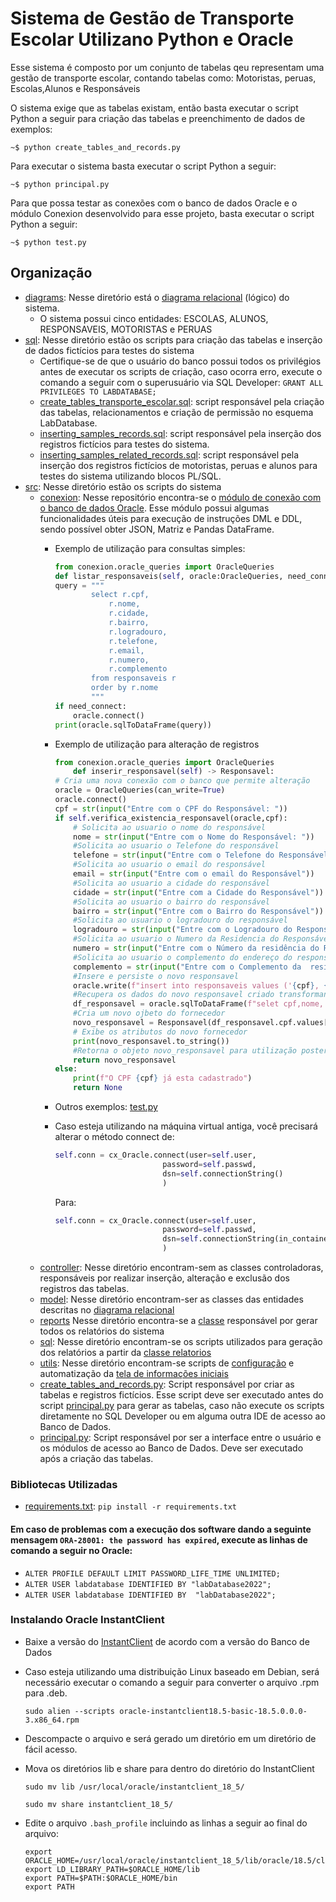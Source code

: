 # Sistema de Gestão de Transporte Escolar Utilizano Python e Oracle

Esse sistema é composto por um conjunto de tabelas qeu representam uma gestão de transporte escolar, contando tabelas como: Motoristas, peruas, Escolas,Alunos e Responsáveis

O sistema exige que as tabelas existam, então basta executar o script Python a seguir para criação das tabelas e preenchimento de dados de exemplos:
```shell
~$ python create_tables_and_records.py
```

Para executar o sistema basta executar o script Python a seguir:
```shell
~$ python principal.py
```

Para que possa testar as conexões com o banco de dados Oracle e o módulo Conexion desenvolvido para esse projeto, basta executar o script Python a seguir:
```shell
~$ python test.py
```

## Organização
- [diagrams](diagrams): Nesse diretório está o [diagrama relacional](diagrams/DIAGRAMA_RELACIONAL_GESTAO_TRANSPORTE_ESCOLAR.png) (lógico) do sistema.
    * O sistema possui cinco entidades: ESCOLAS, ALUNOS, RESPONSAVEIS, MOTORISTAS e PERUAS
- [sql](sql): Nesse diretório estão os scripts para criação das tabelas e inserção de dados fictícios para testes do sistema
    * Certifique-se de que o usuário do banco possui todos os privilégios antes de executar os scripts de criação, caso ocorra erro, execute o comando a seguir com o superusuário via SQL Developer: `GRANT ALL PRIVILEGES TO LABDATABASE;`
    * [create_tables_transporte_escolar.sql](sql/create_tables_transporte_escolar.sql): script responsável pela criação das tabelas, relacionamentos e criação de permissão no esquema LabDatabase.
    * [inserting_samples_records.sql](sql/inserting_samples_records.sql): script responsável pela inserção dos registros fictícios para testes do sistema.
    * [inserting_samples_related_records.sql](sql/inserting_samples_related_records.sql): script responsável pela inserção dos registros fictícios de motoristas, peruas e alunos para testes do sistema utilizando blocos PL/SQL.
- [src](src): Nesse diretório estão os scripts do sistema
    * [conexion](src/conexion): Nesse repositório encontra-se o [módulo de conexão com o banco de dados Oracle](src/conexion/oracle_queries.py). Esse módulo possui algumas funcionalidades úteis para execução de instruções DML e DDL, sendo possível obter JSON, Matriz e Pandas DataFrame.
      - Exemplo de utilização para consultas simples:

        ```python
        from conexion.oracle_queries import OracleQueries
        def listar_responsaveis(self, oracle:OracleQueries, need_connect:bool = False):
        query = """
                select r.cpf,
                    r.nome,
                    r.cidade,
                    r.bairro,
                    r.logradouro,
                    r.telefone,
                    r.email,
                    r.numero,
                    r.complemento
                from responsaveis r
                order by r.nome
                """
        if need_connect:
            oracle.connect()
        print(oracle.sqlToDataFrame(query))
        ```
      - Exemplo de utilização para alteração de registros

        ```python
        from conexion.oracle_queries import OracleQueries
            def inserir_responsavel(self) -> Responsavel:    
        # Cria uma nova conexão com o banco que permite alteração
        oracle = OracleQueries(can_write=True)
        oracle.connect()      
        cpf = str(input("Entre com o CPF do Responsável: "))
        if self.verifica_existencia_responsavel(oracle,cpf):
            # Solicita ao usuario o nome do responsável
            nome = str(input("Entre com o Nome do Responsável: "))            
            #Solicita ao usuario o Telefone do responsável
            telefone = str(input("Entre com o Telefone do Responsável"))            
            #Solicita ao usuario o email do responsável            
            email = str(input("Entre com o email do Responsável"))            
            #Solicita ao usuario a cidade do responsável
            cidade = str(input("Entre com a Cidade do Responsável"))    
            #Solicita ao usuario o bairro do responsável            
            bairro = str(input("Entre com o Bairro do Responsável"))            
            #Solicita ao usuario o logradouro do responsável            
            logradouro = str(input("Entre com o Logradouro do Responsável"))            
            #Solicita ao usuario o Numero da Residencia do Responsável            
            numero = str(input("Entre com o Número da residência do Responsável"))            
            #Solicita ao usuario o complemento do endereço do responsavel           
            complemento = str(input("Entre com o Complemento da  residência do responsável"))
            #Insere e persiste o novo responsavel            
            oracle.write(f"insert into responsaveis values ('{cpf}, {nome}, {cidade} , {bairro} , {logradouro}, {telefone}, {email}, {numero}, {complemento}')")   
            #Recupera os dados do novo responsavel criado transformando em um DataFrame           
            df_responsavel = oracle.sqlToDataFrame(f"selet cpf,nome, cidade, bairro, logradouro, telefone, email, numero, complemento from responsaveis where cpf = '{cpf}'")            
            #Cria um novo ojbeto do fornecedor            
            novo_responsavel = Responsavel(df_responsavel.cpf.values[0] , df_responsavel.nome[0], df_responsavel.cidade[0], df_responsavel.bairro[0], df_responsavel.logradouro[0], df_responsavel.telefone[0], df_responsavel.email[0], df_responsavel.numero[0], df_responsavel.complemento[0])            
            # Exibe os atributos do novo fornecedor           
            print(novo_responsavel.to_string())
            #Retorna o objeto novo_responsavel para utilização posterior, caso necessário  
            return novo_responsavel
        else:
            print(f"O CPF {cpf} já esta cadastrado")
            return None
        ```
      - Outros exemplos: [test.py](src/test.py)
      - Caso esteja utilizando na máquina virtual antiga, você precisará alterar o método connect de:
          ```python
          self.conn = cx_Oracle.connect(user=self.user,
                                  password=self.passwd,
                                  dsn=self.connectionString()
                                  )
          ```
        Para:
          ```python
          self.conn = cx_Oracle.connect(user=self.user,
                                  password=self.passwd,
                                  dsn=self.connectionString(in_container=True)
                                  )
          ```
    * [controller](src/controller/): Nesse diretório encontram-sem as classes controladoras, responsáveis por realizar inserção, alteração e exclusão dos registros das tabelas.
    * [model](src/model/): Nesse diretório encontram-ser as classes das entidades descritas no [diagrama relacional](diagrams/DIAGRAMA_RELACIONAL_PEDIDOS.pdf)
    * [reports](src/reports/) Nesse diretório encontra-se a [classe](src/reports/relatorios.py) responsável por gerar todos os relatórios do sistema
    * [sql](src/sql/): Nesse diretório encontram-se os scripts utilizados para geração dos relatórios a partir da [classe relatorios](src/reports/relatorios.py)
    * [utils](src/utils/): Nesse diretório encontram-se scripts de [configuração](src/utils/config.py) e automatização da [tela de informações iniciais](src/utils/splash_screen.py)
    * [create_tables_and_records.py](src/create_tables_and_records.py): Script responsável por criar as tabelas e registros fictícios. Esse script deve ser executado antes do script [principal.py](src/principal.py) para gerar as tabelas, caso não execute os scripts diretamente no SQL Developer ou em alguma outra IDE de acesso ao Banco de Dados.
    * [principal.py](src/principal.py): Script responsável por ser a interface entre o usuário e os módulos de acesso ao Banco de Dados. Deve ser executado após a criação das tabelas.

### Bibliotecas Utilizadas
- [requirements.txt](src/requirements.txt): `pip install -r requirements.txt`

#### Em caso de problemas com a execução dos software dando a seguinte mensagem `ORA-28001: the password has expired`, execute as linhas de comando a seguir no Oracle:
- `ALTER PROFILE DEFAULT LIMIT PASSWORD_LIFE_TIME UNLIMITED;`
- `ALTER USER labdatabase IDENTIFIED BY "labDatabase2022";`
- `ALTER USER labdatabase IDENTIFIED BY  "labDatabase2022";`

### Instalando Oracle InstantClient
- Baixe a versão do [InstantClient](https://www.oracle.com/database/technologies/instant-client/linux-x86-64-downloads.html) de acordo com a versão do Banco de Dados
- Caso esteja utilizando uma distribuição Linux baseado em Debian, será necessário executar o comando a seguir para converter o arquivo .rpm para .deb.
  ```shell
  sudo alien --scripts oracle-instantclient18.5-basic-18.5.0.0.0-3.x86_64.rpm
  ```
- Descompacte o arquivo e será gerado um diretório em um diretório de fácil acesso.
- Mova os diretórios lib e share para dentro do diretório do InstantClient
  ```shell
  sudo mv lib /usr/local/oracle/instantclient_18_5/
  ```
  
  ```shell
  sudo mv share instantclient_18_5/
  ```
- Edite o arquivo `.bash_profile` incluindo as linhas a seguir ao final do arquivo:
  ```shell
  export ORACLE_HOME=/usr/local/oracle/instantclient_18_5/lib/oracle/18.5/client64
  export LD_LIBRARY_PATH=$ORACLE_HOME/lib
  export PATH=$PATH:$ORACLE_HOME/bin
  export PATH
  ```

